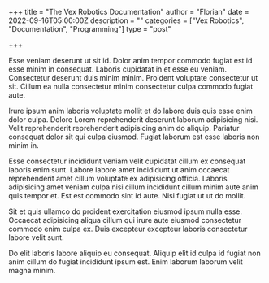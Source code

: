 +++
title = "The Vex Robotics Documentation"
author = "Florian"
date = 2022-09-16T05:00:00Z
description = ""
categories = ["Vex Robotics", "Documentation", "Programming"]
type = "post"

+++

Esse veniam deserunt ut sit id. Dolor anim tempor commodo fugiat est id esse minim in consequat. Laboris cupidatat in et esse eu veniam. Consectetur deserunt duis minim minim. Proident voluptate consectetur ut sit. Cillum ea nulla consectetur minim consectetur culpa commodo fugiat aute.

Irure ipsum anim laboris voluptate mollit et do labore duis quis esse enim dolor culpa. Dolore Lorem reprehenderit deserunt laborum adipisicing nisi. Velit reprehenderit reprehenderit adipisicing anim do aliquip. Pariatur consequat dolor sit qui culpa eiusmod. Fugiat laborum est esse laboris non minim in.

Esse consectetur incididunt veniam velit cupidatat cillum ex consequat laboris enim sunt. Labore labore amet incididunt ut anim occaecat reprehenderit amet cillum voluptate ex adipisicing officia. Laboris adipisicing amet veniam culpa nisi cillum incididunt cillum minim aute anim quis tempor et. Est est commodo sint id aute. Nisi fugiat ut ut do mollit.

Sit et quis ullamco do proident exercitation eiusmod ipsum nulla esse. Occaecat adipisicing aliqua cillum qui irure aute eiusmod consectetur commodo enim culpa ex. Duis excepteur excepteur laboris consectetur labore velit sunt.

Do elit laboris labore aliquip eu consequat. Aliquip elit id culpa id fugiat non anim cillum do fugiat incididunt ipsum est. Enim laborum laborum velit magna minim.